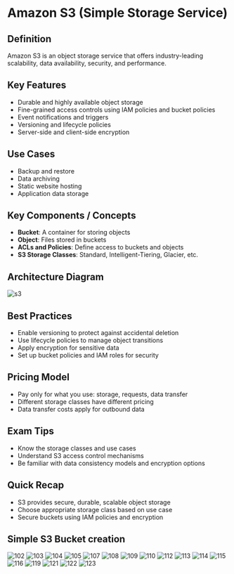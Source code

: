 
# Amazon S3 (Simple Storage Service)

## Definition
Amazon S3 is an object storage service that offers industry-leading scalability, data availability, security, and performance.

## Key Features
- Durable and highly available object storage  
- Fine-grained access controls using IAM policies and bucket policies  
- Event notifications and triggers  
- Versioning and lifecycle policies  
- Server-side and client-side encryption  

## Use Cases
- Backup and restore  
- Data archiving  
- Static website hosting  
- Application data storage  

## Key Components / Concepts
- **Bucket**: A container for storing objects  
- **Object**: Files stored in buckets  
- **ACLs and Policies**: Define access to buckets and objects  
- **S3 Storage Classes**: Standard, Intelligent-Tiering, Glacier, etc.  

## Architecture Diagram
![s3](https://github.com/user-attachments/assets/76490b3f-a82e-4af0-bdf8-8a54ca9dd403)


## Best Practices
- Enable versioning to protect against accidental deletion  
- Use lifecycle policies to manage object transitions  
- Apply encryption for sensitive data  
- Set up bucket policies and IAM roles for security  

## Pricing Model
- Pay only for what you use: storage, requests, data transfer  
- Different storage classes have different pricing  
- Data transfer costs apply for outbound data  

## Exam Tips
- Know the storage classes and use cases  
- Understand S3 access control mechanisms  
- Be familiar with data consistency models and encryption options  

## Quick Recap
- S3 provides secure, durable, scalable object storage  
- Choose appropriate storage class based on use case  
- Secure buckets using IAM policies and encryption


## Simple S3 Bucket creation 

![102](https://github.com/user-attachments/assets/ced077c7-0363-4af8-8a01-160ed7cf75c3)
![103](https://github.com/user-attachments/assets/c307f20e-1de0-4232-b828-f17a20e07485)
![104](https://github.com/user-attachments/assets/3d9f85b7-e381-4d04-a22d-63860117721d)
![105](https://github.com/user-attachments/assets/8bca7465-141f-4ff6-9c23-5c7efb40bb63)
![107](https://github.com/user-attachments/assets/98c7803c-e36c-4be4-b11f-5b4b055cbb26)
![108](https://github.com/user-attachments/assets/322d1a99-0a19-4615-9ab7-37e02a3ce85d)
![109](https://github.com/user-attachments/assets/9a327599-e639-4cee-a452-91a15e63fc03)
![110](https://github.com/user-attachments/assets/f3fac5be-a514-4e27-856a-37aa18074618)
![112](https://github.com/user-attachments/assets/e9458f1d-062e-4cdd-b415-763e22021996)
![113](https://github.com/user-attachments/assets/7c410ac7-1e7c-4e9d-99f8-8b5595083ba5)
![114](https://github.com/user-attachments/assets/7dac783e-326c-4dbd-b592-95968d2a0e83)
![115](https://github.com/user-attachments/assets/37466f0f-8fa9-4af5-be6d-50706ed1d019)
![116](https://github.com/user-attachments/assets/63da62d3-fa31-4b5d-8fb9-494cd4554382)
![119](https://github.com/user-attachments/assets/1fa69f46-cd1c-40cc-afa8-984ccac0aba2)
![121](https://github.com/user-attachments/assets/a4893fe2-4d2f-4883-b4d8-98de69eb908d)
![122](https://github.com/user-attachments/assets/74eeb6ce-d29a-4dc8-aa75-017ec4079e2a)
![123](https://github.com/user-attachments/assets/7ca82ca8-f555-42bd-82cd-90b25fb90e1a)




